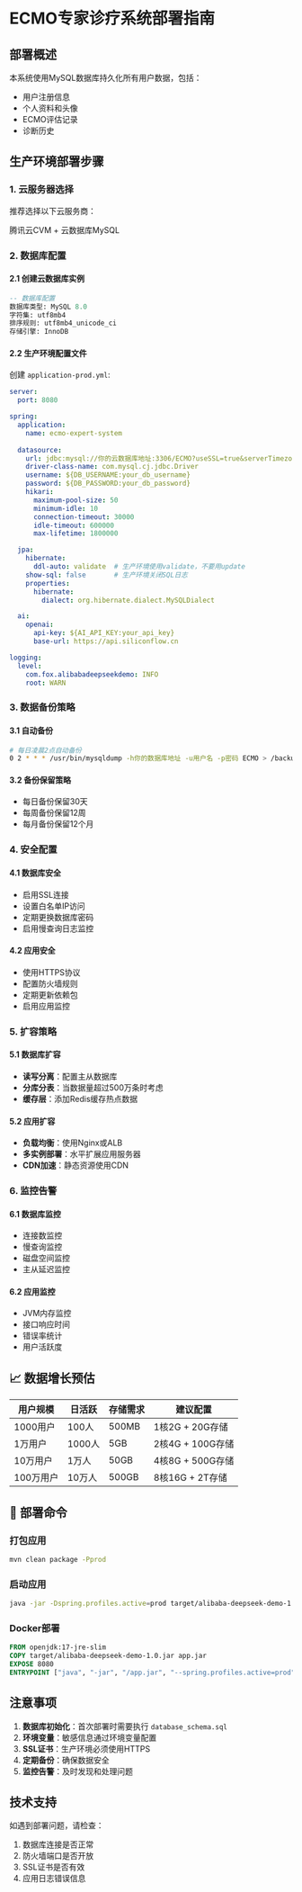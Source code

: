 # ECMO专家诊疗系统部署指南

##  部署概述

本系统使用MySQL数据库持久化所有用户数据，包括：
- 用户注册信息
- 个人资料和头像
- ECMO评估记录
- 诊断历史

##  生产环境部署步骤

### 1. 云服务器选择
推荐选择以下云服务商：

腾讯云CVM + 云数据库MySQL


### 2. 数据库配置

#### 2.1 创建云数据库实例
```sql
-- 数据库配置
数据库类型: MySQL 8.0
字符集: utf8mb4
排序规则: utf8mb4_unicode_ci
存储引擎: InnoDB
```

#### 2.2 生产环境配置文件
创建 `application-prod.yml`:

```yaml
server:
  port: 8080

spring:
  application:
    name: ecmo-expert-system
  
  datasource:
    url: jdbc:mysql://你的云数据库地址:3306/ECMO?useSSL=true&serverTimezone=Asia/Shanghai&characterEncoding=utf8mb4&useUnicode=true
    driver-class-name: com.mysql.cj.jdbc.Driver
    username: ${DB_USERNAME:your_db_username}
    password: ${DB_PASSWORD:your_db_password}
    hikari:
      maximum-pool-size: 50
      minimum-idle: 10
      connection-timeout: 30000
      idle-timeout: 600000
      max-lifetime: 1800000

  jpa:
    hibernate:
      ddl-auto: validate  # 生产环境使用validate，不要用update
    show-sql: false       # 生产环境关闭SQL日志
    properties:
      hibernate:
        dialect: org.hibernate.dialect.MySQLDialect

  ai:
    openai:
      api-key: ${AI_API_KEY:your_api_key}
      base-url: https://api.siliconflow.cn

logging:
  level:
    com.fox.alibabadeepseekdemo: INFO
    root: WARN
```

### 3. 数据备份策略

#### 3.1 自动备份
```bash
# 每日凌晨2点自动备份
0 2 * * * /usr/bin/mysqldump -h你的数据库地址 -u用户名 -p密码 ECMO > /backup/ecmo_$(date +\%Y\%m\%d).sql
```

#### 3.2 备份保留策略
- 每日备份保留30天
- 每周备份保留12周
- 每月备份保留12个月

### 4. 安全配置

#### 4.1 数据库安全
- 启用SSL连接
- 设置白名单IP访问
- 定期更换数据库密码
- 启用慢查询日志监控

#### 4.2 应用安全
- 使用HTTPS协议
- 配置防火墙规则
- 定期更新依赖包
- 启用应用监控

### 5. 扩容策略

#### 5.1 数据库扩容
- **读写分离**：配置主从数据库
- **分库分表**：当数据量超过500万条时考虑
- **缓存层**：添加Redis缓存热点数据

#### 5.2 应用扩容
- **负载均衡**：使用Nginx或ALB
- **多实例部署**：水平扩展应用服务器
- **CDN加速**：静态资源使用CDN

### 6. 监控告警

#### 6.1 数据库监控
- 连接数监控
- 慢查询监控
- 磁盘空间监控
- 主从延迟监控

#### 6.2 应用监控
- JVM内存监控
- 接口响应时间
- 错误率统计
- 用户活跃度

## 📈 数据增长预估

| 用户规模 | 日活跃 | 存储需求 | 建议配置 |
|---------|--------|----------|----------|
| 1000用户 | 100人 | 500MB | 1核2G + 20G存储 |
| 1万用户 | 1000人 | 5GB | 2核4G + 100G存储 |
| 10万用户 | 1万人 | 50GB | 4核8G + 500G存储 |
| 100万用户 | 10万人 | 500GB | 8核16G + 2T存储 |

## 🔧 部署命令

### 打包应用
```bash
mvn clean package -Pprod
```

### 启动应用
```bash
java -jar -Dspring.profiles.active=prod target/alibaba-deepseek-demo-1.0.jar
```

### Docker部署
```dockerfile
FROM openjdk:17-jre-slim
COPY target/alibaba-deepseek-demo-1.0.jar app.jar
EXPOSE 8080
ENTRYPOINT ["java", "-jar", "/app.jar", "--spring.profiles.active=prod"]
```

##  注意事项

1. **数据库初始化**：首次部署时需要执行 `database_schema.sql`
2. **环境变量**：敏感信息通过环境变量配置
3. **SSL证书**：生产环境必须使用HTTPS
4. **定期备份**：确保数据安全
5. **监控告警**：及时发现和处理问题

##  技术支持

如遇到部署问题，请检查：
1. 数据库连接是否正常
2. 防火墙端口是否开放
3. SSL证书是否有效
4. 应用日志错误信息

